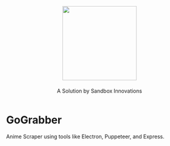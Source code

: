 <div class="centered-content" style="text-align: center; display: flex; flex-direction: column; align-items: center; justify-content: center;">
  <img width="200" src="https://sandboxinnovations.org/images/logo.png">
  <p style="margin-top:20px">A Solution by Sandbox Innovations</p>
</div>

# GoGrabber

Anime Scraper using tools like Electron, Puppeteer, and Express.